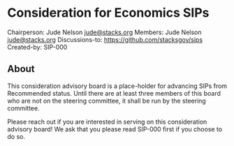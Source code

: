 # Consideration for Economics SIPs

Chairperson: Jude Nelson <jude@stacks.org>
Members: Jude Nelson <jude@stacks.org>
Discussions-to: https://github.com/stacksgov/sips
Created-by: SIP-000

## About

This consideration advisory board is a place-holder for advancing SIPs from
Recommended status.  Until there are at least three members of this board who
are not on the steering committee, it shall be run by the steering committee.

Please reach out if you are interested in serving on this consideration advisory
board!  We ask that you please read SIP-000 first if you choose to do so.
